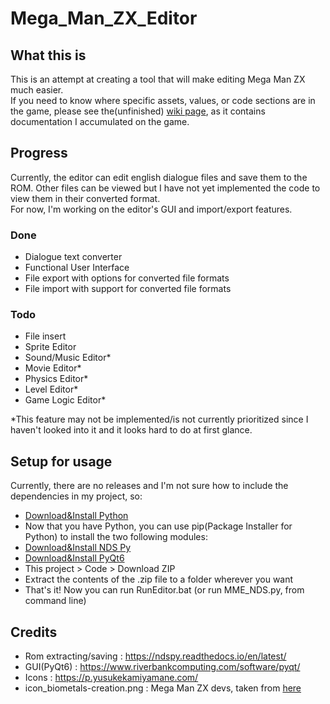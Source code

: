 # Mega_Man_ZX_Editor
## What this is
 This is an attempt at creating a tool that will make editing Mega Man ZX much easier.<br>
 If you need to know where specific assets, values, or code sections are in the game, please see the(unfinished) [wiki page](https://github.com/AlaryVanEeckhout/Mega_Man_ZX_Editor/wiki), as it contains documentation I accumulated on the game.
## Progress
Currently, the editor can edit english dialogue files and save them to the ROM. Other files can be viewed but I have not yet implemented the code to view them in their converted format.<br>
For now, I'm working on the editor's GUI and import/export features.
### Done
- Dialogue text converter
- Functional User Interface
- File export with options for converted file formats
- File import with support for converted file formats
### Todo
- File insert
- Sprite Editor
- Sound/Music Editor*
- Movie Editor*
- Physics Editor*
- Level Editor*
- Game Logic Editor*

*This feature may not be implemented/is not currently prioritized since I haven't looked into it and it looks hard to do at first glance. 
## Setup for usage
Currently, there are no releases and I'm not sure how to include the dependencies in my project, so:
- [Download&Install Python](https://www.python.org/downloads/)
- Now that you have Python, you can use pip(Package Installer for Python) to install the two following modules:
- [Download&Install NDS Py](https://pypi.org/project/ndspy/)
- [Download&Install PyQt6](https://pypi.org/project/PyQt6/)
- This project > Code > Download ZIP
- Extract the contents of the .zip file to a folder wherever you want
- That's it! Now you can run RunEditor.bat (or run MME_NDS.py, from command line)
## Credits
- Rom extracting/saving : https://ndspy.readthedocs.io/en/latest/
- GUI(PyQt6) : https://www.riverbankcomputing.com/software/pyqt/
- Icons : https://p.yusukekamiyamane.com/
- icon_biometals-creation.png : Mega Man ZX devs, taken from [here](https://www.spriters-resource.com/ds_dsi/megamanzx/sheet/180723/)
